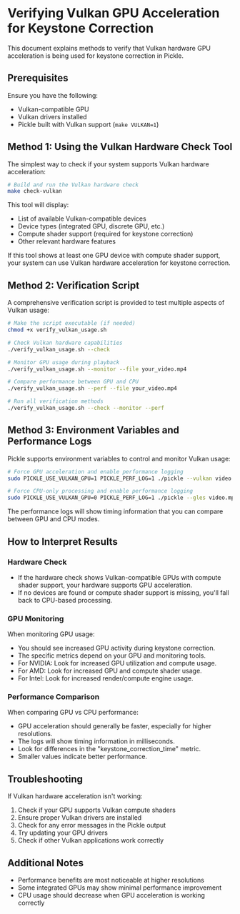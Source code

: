 # Verifying Vulkan GPU Acceleration for Keystone Correction

This document explains methods to verify that Vulkan hardware GPU acceleration is being used for keystone correction in Pickle.

## Prerequisites

Ensure you have the following:

- Vulkan-compatible GPU
- Vulkan drivers installed
- Pickle built with Vulkan support (`make VULKAN=1`)

## Method 1: Using the Vulkan Hardware Check Tool

The simplest way to check if your system supports Vulkan hardware acceleration:

```bash
# Build and run the Vulkan hardware check
make check-vulkan
```

This tool will display:
- List of available Vulkan-compatible devices
- Device types (integrated GPU, discrete GPU, etc.)
- Compute shader support (required for keystone correction)
- Other relevant hardware features

If this tool shows at least one GPU device with compute shader support, your system can use Vulkan hardware acceleration for keystone correction.

## Method 2: Verification Script

A comprehensive verification script is provided to test multiple aspects of Vulkan usage:

```bash
# Make the script executable (if needed)
chmod +x verify_vulkan_usage.sh

# Check Vulkan hardware capabilities
./verify_vulkan_usage.sh --check

# Monitor GPU usage during playback
./verify_vulkan_usage.sh --monitor --file your_video.mp4

# Compare performance between GPU and CPU
./verify_vulkan_usage.sh --perf --file your_video.mp4

# Run all verification methods
./verify_vulkan_usage.sh --check --monitor --perf
```

## Method 3: Environment Variables and Performance Logs

Pickle supports environment variables to control and monitor Vulkan usage:

```bash
# Force GPU acceleration and enable performance logging
sudo PICKLE_USE_VULKAN_GPU=1 PICKLE_PERF_LOG=1 ./pickle --vulkan video.mp4

# Force CPU-only processing and enable performance logging
sudo PICKLE_USE_VULKAN_GPU=0 PICKLE_PERF_LOG=1 ./pickle --gles video.mp4
```

The performance logs will show timing information that you can compare between GPU and CPU modes.

## How to Interpret Results

### Hardware Check

- If the hardware check shows Vulkan-compatible GPUs with compute shader support, your hardware supports GPU acceleration.
- If no devices are found or compute shader support is missing, you'll fall back to CPU-based processing.

### GPU Monitoring

When monitoring GPU usage:
- You should see increased GPU activity during keystone correction.
- The specific metrics depend on your GPU and monitoring tools.
- For NVIDIA: Look for increased GPU utilization and compute usage.
- For AMD: Look for increased GPU and compute shader usage.
- For Intel: Look for increased render/compute engine usage.

### Performance Comparison

When comparing GPU vs CPU performance:
- GPU acceleration should generally be faster, especially for higher resolutions.
- The logs will show timing information in milliseconds.
- Look for differences in the "keystone_correction_time" metric.
- Smaller values indicate better performance.

## Troubleshooting

If Vulkan hardware acceleration isn't working:

1. Check if your GPU supports Vulkan compute shaders
2. Ensure proper Vulkan drivers are installed
3. Check for any error messages in the Pickle output
4. Try updating your GPU drivers
5. Check if other Vulkan applications work correctly

## Additional Notes

- Performance benefits are most noticeable at higher resolutions
- Some integrated GPUs may show minimal performance improvement
- CPU usage should decrease when GPU acceleration is working correctly